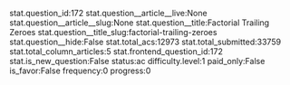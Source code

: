 stat.question_id:172
stat.question__article__live:None
stat.question__article__slug:None
stat.question__title:Factorial Trailing Zeroes
stat.question__title_slug:factorial-trailing-zeroes
stat.question__hide:False
stat.total_acs:12973
stat.total_submitted:33759
stat.total_column_articles:5
stat.frontend_question_id:172
stat.is_new_question:False
status:ac
difficulty.level:1
paid_only:False
is_favor:False
frequency:0
progress:0
